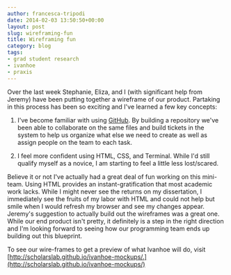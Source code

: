 ```yaml
---
author: francesca-tripodi
date: 2014-02-03 13:50:50+00:00
layout: post
slug: wireframing-fun
title: Wireframing fun
category: blog
tags:
- grad student research
- ivanhoe
- praxis
---
```


Over the last week Stephanie, Eliza, and I (with significant help from Jeremy) have been putting together a wireframe of our product. Partaking in this process has been so exciting and I've learned a few key concepts:



	
  1. I've become familiar with using [GitHub](https://github.com/). By building a repository we've been able to collaborate on the same files and build tickets in the system to help us organize what else we need to create as well as assign people on the team to each task.

	
  2. I feel more confident using HTML, CSS, and Terminal. While I'd still qualify myself as a novice, I am starting to feel a little less lost/scared.


Believe it or not I've actually had a great deal of fun working on this mini-team. Using HTML provides an instant-gratification that most academic work lacks. While I might never see the returns on my dissertation, I immediately see the fruits of my labor with HTML and could not help but smile when I would refresh my browser and see my changes appear. Jeremy's suggestion to actually build out the wireframes was a great one. While our end product isn't pretty, it definitely is a step in the right direction and I'm looking forward to seeing how our programming team ends up building out this blueprint.

To see our wire-frames to get a preview of what Ivanhoe will do, visit [http://scholarslab.github.io/ivanhoe-mockups/.](http://scholarslab.github.io/ivanhoe-mockups/)
